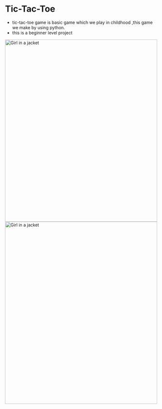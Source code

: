 # Tic-Tac-Toe

- tic-tac-toe game  is basic game which we play in childhood ,this game we make by using python.
- this is a beginner level project
<img src="img/Tour-Travelsim 1.png" alt="Girl in a jacket" width="500" height="600">
<img src="img/Tour-Travelsim 3.png" alt="Girl in a jacket" width="500" height="600">


